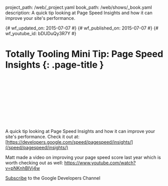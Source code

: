 project_path: /web/_project.yaml
book_path: /web/shows/_book.yaml
description: A quick tip looking at Page Speed Insights and how it can improve your site's performance.

{# wf_updated_on: 2015-07-07 #}
{# wf_published_on: 2015-07-07 #}
{# wf_youtube_id: bDUDuQy3R7Y #}

# Totally Tooling Mini Tip: Page Speed Insights {: .page-title }


<div class="video-wrapper">
  <iframe class="devsite-embedded-youtube-video" data-video-id="bDUDuQy3R7Y"
          data-autohide="1" data-showinfo="0" frameborder="0" allowfullscreen>
  </iframe>
</div>


A quick tip looking at Page Speed Insights and how it can improve your site's
performance. Check it out at:
[https://developers.google.com/speed/pagespeed/insights/](/speed/pagespeed/insights/)

Matt made a video on improving your page speed score last year which is worth checking out as well: https://www.youtube.com/watch?v=pNKnhBIVj4w

[Subscribe](https://goo.gl/mQyv5L) to the Google Developers Channel
